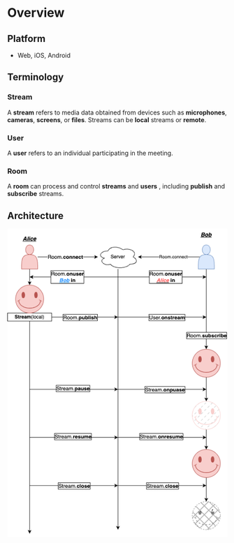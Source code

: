 
# Overview

## Platform

- Web, iOS, Android

## Terminology

### Stream

A **stream** refers to media data obtained from devices such as **microphones**, **cameras**, **screens**, or **files**. Streams can be **local** streams or **remote**.

### User

A **user** refers to an individual participating in the meeting.

### Room

A **room** can process and control **streams** and **users** , including **publish** and **subscribe** streams.

## Architecture

![](https://raw.githubusercontent.com/craterone/imgs/master/dugon.drawio.png)

